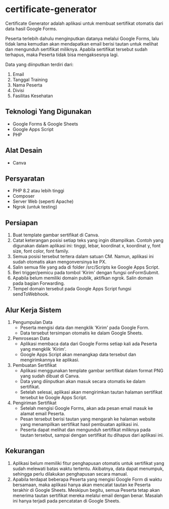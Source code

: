 # certificate-generator

Certificate Generator adalah aplikasi untuk membuat sertifikat otomatis dari data hasil Google Forms. 

Peserta terlebih dahulu menginputkan datanya melalui Google Forms, lalu tidak lama kemudian akan mendapatkan email berisi tautan untuk melihat dan mengunduh sertifikat miliknya. Apabila sertifikat tersebut sudah terhapus, maka Peserta tidak bisa mengaksesnya lagi.

Data yang diinputkan terdiri dari:
1. Email
2. Tanggal Training
3. Nama Peserta
4. Divisi
5. Fasilitas Kesehatan

## Teknologi Yang Digunakan
- Google Forms & Google Sheets
- Google Apps Script
- PHP

## Alat Desain
- Canva

## Persyaratan 
- PHP 8.2 atau lebih tinggi
- Composer
- Server Web (seperti Apache)
- Ngrok (untuk testing)

## Persiapan 
1. Buat template gambar sertifikat di Canva.
2. Catat keterangan posisi setiap teks yang ingin ditampilkan. Contoh yang digunakan dalam aplikasi ini: tinggi, lebar, koordinat x, koordinat y, font size, font color, font family.
3. Semua posisi tersebut tertera dalam satuan CM. Namun, aplikasi ini sudah otomatis akan mengonversinya ke PX.
4. Salin semua file yang ada di folder /src/Scripts ke Google Apps Script.
5. Beri trigger/pemicu pada tombol 'Kirim' dengan fungsi onFormSubmit.
6. Apabila belum memiliki domain publik, aktifkan ngrok. Salin domain pada bagian Forwarding.
7. Tempel domain tersebut pada Google Apps Script fungsi sendToWebhook.

## Alur Kerja Sistem
1. Pengumpulan Data
    - Peserta mengisi data dan mengklik 'Kirim' pada Google Form.
    - Data tersebut tersimpan otomatis ke dalam Google Sheets.
2. Pemrosesan Data
    - Aplikasi membaca data dari Google Forms setiap kali ada Peserta yang mengklik 'Kirim'.
    - Google Apps Script akan menangkap data tersebut dan mengirimkannya ke aplikasi.
3. Pembuatan Sertifikat
    - Aplikasi menggunakan template gambar sertifikat dalam format PNG yang sudah dibuat di Canva.
    - Data yang diinputkan akan masuk secara otomatis ke dalam sertifikat.
    - Setelah selesai, aplikasi akan mengirimkan tautan halaman sertifikat tersebut ke Google Apps Script.
4. Pengiriman Sertifikat
    - Setelah mengisi Google Forms, akan ada pesan email masuk ke alamat email Peserta.
    - Pesan tersebut berisi tautan yang mengarah ke halaman website yang menampilkan sertifikat hasil pembuatan aplikasi ini.
    - Peserta dapat melihat dan mengunduh sertifikat miliknya pada tautan tersebut, sampai dengan sertifikat itu dihapus dari aplikasi ini.

## Kekurangan
1. Aplikasi belum memiliki fitur penghapusan otomatis untuk sertifikat yang sudah melewati batas waktu tertentu. Akibatnya, data dapat menumpuk, sehingga perlu dilakukan penghapusan secara manual.
2. Apabila terdapat beberapa Peserta yang mengisi Google Form di waktu bersamaan, maka aplikasi hanya akan mencatat tautan ke Peserta terakhir di Google Sheets. Meskipun begitu, semua Peserta tetap akan menerima tautan sertifikat mereka melalui email dengan benar. Masalah ini hanya terjadi pada pencatatan di Google Sheets. 